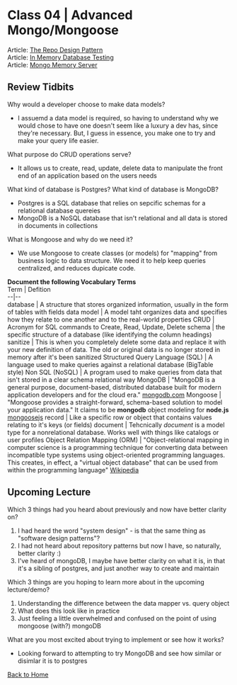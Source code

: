 # Class 04 \| Advanced Mongo/Mongoose
Article: [The Repo Design Pattern](https://cubettech.com/resources/blog/introduction-to-repository-design-pattern/)       
Article: [In Memory Database Testing](https://dev.to/paulasantamaria/testing-node-js-mongoose-with-an-in-memory-database-32np)    
Article: [Mongo Memory Server](https://www.npmjs.com/package/mongodb-memory-server)     


## Review Tidbits

Why would a developer choose to make data models?
  - I assuemd a data model is required, so having to understand why we would chose to have one doesn't seem like a luxury a dev has, since they're necessary. But, I guess in essence, you make one to try and make your query life easier.

What purpose do CRUD operations serve?
  - It allows us to create, read, update, delete data to manipulate the front end of an application based on the users needs

What kind of database is Postgres? What kind of database is MongoDB?
  - Postgres is a SQL database that relies on sepcific schemas for a relational database quereies
  - MongoDB is a NoSQL database that isn't relational and all data is stored in documents in collections

What is Mongoose and why do we need it?
  - We use Mongoose to create classes (or models) for "mapping" from business logic to data structure. We need it to help keep queries centralized, and reduces dupicate code.

**Document the following Vocabulary Terms**  
Term | Defition  
--|--  
database | A structure that stores organized information, usually in the form of tables with fields
data model | A model taht organizes data and specifies how they relate to one another and to the real-world properties
CRUD | Acronym for SQL commands to Create, Read, Update, Delete
schema | the specific structure of a database (like identifying the column headings)
sanitize | This is when you completely delete some data and replace it with your new definition of data. The old or original data is no longer stored in memory after it's been sanitized 
Structured Query Language (SQL) | A language used to make queries against a relational database (BigTable style)
Non SQL (NoSQL) | A program used to make queries from data that isn't stored in a clear schema relational way
MongoDB | "MongoDB is a general purpose, document-based, distributed database built for modern application developers and for the cloud era." [mongodb.com](https://www.mongodb.com/) 
Mongoose | "Mongoose provides a straight-forward, schema-based solution to model your application data." It claims to be **mongodb** object modeling for **node.js** [mongoosejs](https://mongoosejs.com/) 
record | Like a specific row or object that contains values relating to it's keys (or fields) 
document | Tehcnically *document* is a model type for a nonrelational database. Works well with things like catalogs or user profiles 
Object Relation Mapping (ORM) | "Object-relational mapping in computer science is a programming technique for converting data between incompatible type systems using object-oriented programming languages. This creates, in effect, a "virtual object database" that can be used from within the programming language" [Wikipedia](https://en.wikipedia.org/wiki/Object%E2%80%93relational_mapping) 


## Upcoming Lecture

Which 3 things had you heard about previously and now have better clarity on?
  1) I had heard the word "system design" - is that the same thing as "software design patterns"?
  2) I had not heard about repository patterns but now I have, so naturally, better clarity :)
  3) I've heard of mongoDB, I maybe have better clarity on what it is, in that it's a sibling of postgres, and just another way to create and maintain

Which 3 things are you hoping to learn more about in the upcoming lecture/demo?
  1) Understanding the difference between the data mapper vs. query object
  2) What does this look like in practice
  3) Just feeling a little overwhelmed and confused on the point of using mongoose (with?) mongoDB

What are you most excited about trying to implement or see how it works?
   - Looking forward to attempting to try MongoDB and see how similar or disimlar it is to postgres


[Back to Home](README.md)